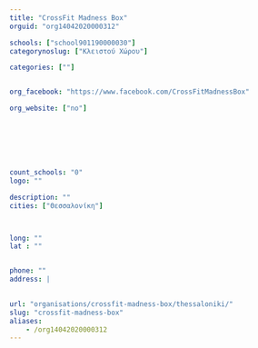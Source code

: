 ```yaml
---
title: "CrossFit Madness Box"
orguid: "org14042020000312"

schools: ["school901190000030"]
categorynoslug: ["Κλειστού Χώρου"]

categories: [""]


org_facebook: "https://www.facebook.com/CrossFitMadnessBox"

org_website: ["no"]







count_schools: "0"
logo: ""

description: ""
cities: ["Θεσσαλονίκη"]



long: ""
lat : ""


phone: ""
address: |
    

url: "organisations/crossfit-madness-box/thessaloniki/"
slug: "crossfit-madness-box"
aliases:
    - /org14042020000312
---
```



